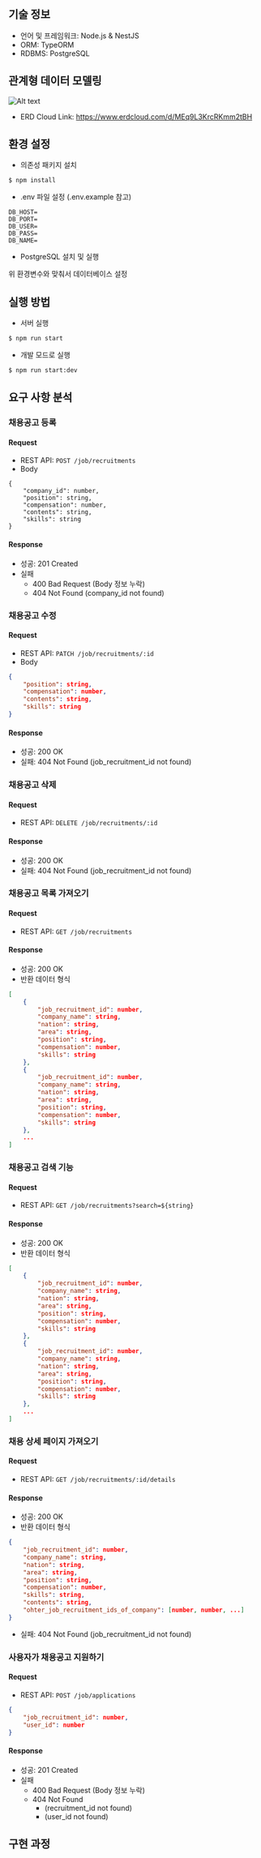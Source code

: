 ## 기술 정보
- 언어 및 프레임워크: Node.js & NestJS
- ORM: TypeORM
- RDBMS: PostgreSQL

## 관계형 데이터 모델링

![Alt text](./docs/images/erd_modeling.png)

- ERD Cloud Link: https://www.erdcloud.com/d/MEq9L3KrcRKmm2tBH

## 환경 설정

- 의존성 패키지 설치
```bash
$ npm install
```

- .env 파일 설정 (.env.example 참고)
```.env
DB_HOST=
DB_PORT=
DB_USER=
DB_PASS=
DB_NAME=
```

- PostgreSQL 설치 및 실행

위 환경변수와 맞춰서 데이터베이스 설정


## 실행 방법

- 서버 실행
```bash
$ npm run start
```


- 개발 모드로 실행
```bash
$ npm run start:dev
```

## 요구 사항 분석

### 채용공고 등록

#### Request
- REST API: `POST /job/recruitments`
- Body
```
{
	"company_id": number,
	"position": string,
	"compensation": number,
	"contents": string,
	"skills": string
}
```
#### Response
- 성공: 201 Created
- 실패
  - 400 Bad Request (Body 정보 누락)
  - 404 Not Found (company_id not found)

### 채용공고 수정

#### Request
- REST API: `PATCH /job/recruitments/:id`
- Body
```json
{
	"position": string,
	"compensation": number,
	"contents": string,
	"skills": string	
}
```
#### Response
- 성공: 200 OK
- 실패: 404 Not Found (job_recruitment_id not found)

### 채용공고 삭제

#### Request
- REST API: `DELETE /job/recruitments/:id`

#### Response
- 성공: 200 OK
- 실패: 404 Not Found (job_recruitment_id not found)

### 채용공고 목록 가져오기

#### Request
- REST API: `GET /job/recruitments`

#### Response
- 성공: 200 OK
- 반환 데이터 형식
```json
[
	{
		"job_recruitment_id": number,
		"company_name": string,
		"nation": string,
		"area": string,
		"position": string,
		"compensation": number,
		"skills": string
	},
	{
		"job_recruitment_id": number,
		"company_name": string,
		"nation": string,
		"area": string,
		"position": string,
		"compensation": number,
		"skills": string
	},
	...
]
```

### 채용공고 검색 기능

#### Request
- REST API: `GET /job/recruitments?search=${string}`

#### Response
- 성공: 200 OK
- 반환 데이터 형식
```json
[
	{
		"job_recruitment_id": number,
		"company_name": string,
		"nation": string,
		"area": string,
		"position": string,
		"compensation": number,
		"skills": string
	},
	{
		"job_recruitment_id": number,
		"company_name": string,
		"nation": string,
		"area": string,
		"position": string,
		"compensation": number,
		"skills": string
	},
	...
]
```

### 채용 상세 페이지 가져오기

#### Request
- REST API: `GET /job/recruitments/:id/details`

#### Response
- 성공: 200 OK
- 반환 데이터 형식
```json
{
	"job_recruitment_id": number,
	"company_name": string,
	"nation": string,
	"area": string,
	"position": string,
	"compensation": number,
	"skills": string,
	"contents": string,
	"ohter_job_recruitment_ids_of_company": [number, number, ...]
}
```
- 실패: 404 Not Found (job_recruitment_id not found)

### 사용자가 채용공고 지원하기

#### Request
- REST API: `POST /job/applications`
```json
{
	"job_recruitment_id": number,
	"user_id": number
}
```

#### Response
- 성공: 201 Created
- 실패
  - 400 Bad Request (Body 정보 누락)
  - 404 Not Found
    - (recruitment_id not found)
    - (user_id not found)

## 구현 과정
